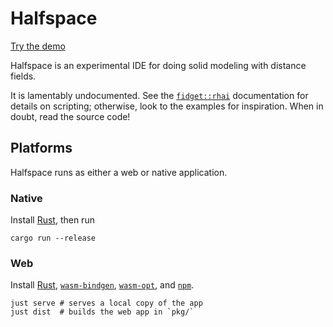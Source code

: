 # Halfspace
[Try the demo](https://www.mattkeeter.com/projects/halfspace/demo/?example=spinner.half)

Halfspace is an experimental IDE for doing solid modeling with distance fields.

It is lamentably undocumented.
See the [`fidget::rhai`](https://docs.rs/fidget/latest/fidget/rhai/index.html)
documentation for details on scripting; otherwise, look to the examples for
inspiration.  When in doubt, read the source code!

## Platforms
Halfspace runs as either a web or native application.

### Native
Install [Rust](https://www.rust-lang.org/), then run
```
cargo run --release
```

### Web
Install [Rust](https://www.rust-lang.org/), [`wasm-bindgen`](https://github.com/wasm-bindgen/wasm-bindgen), [`wasm-opt`](https://github.com/WebAssembly/binaryen),
and [`npm`](https://www.npmjs.com/).

```
just serve # serves a local copy of the app
just dist  # builds the web app in `pkg/`
```


